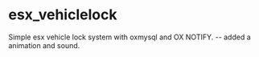 # esx_vehiclelock
Simple esx vehicle lock system with oxmysql and OX NOTIFY.
-- added a animation and sound.
